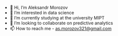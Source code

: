 - 👋 Hi, I’m Aleksandr Morozov 
- 👀 I’m interested in data science
- 🌱 I’m currently studying at the university MIPT 
- 💞️ I’m looking to collaborate on predictive analytics
- 📫 How to reach me - as.morozov321@gmail.com

<!---
AleksandrMorozov123/AleksandrMorozov123 is a ✨ special ✨ repository because its `README.md` (this file) appears on your GitHub profile.
You can click the Preview link to take a look at your changes.
--->
